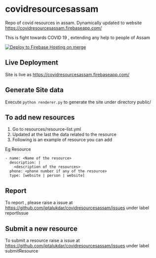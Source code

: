 # covidresourcesassam
Repo of covid resources in assam. Dynamically updated to website https://covidresourcesassam.firebaseapp.com/ 

This is fight towards COVID 19 , extending any help to people of Assam

[![Deploy to Firebase Hosting on merge](https://github.com/jptalukdar/covidresourcesassam/actions/workflows/firebase-hosting-merge.yml/badge.svg?branch=master)](https://github.com/jptalukdar/covidresourcesassam/actions/workflows/firebase-hosting-merge.yml)

## Live Deployment

Site is live as https://covidresourcesassam.firebaseapp.com/

## Generate Site data

Execute ```python renderer.py``` to generate the site under directory public/

## To add new resources

1. Go to resources/resource-list.yml
1. Updated at the last the data related to the resource
1. Following is an example of resource you can add

Eg Resource

```code
- name: <Name of the resource>
  description: | 
    <description of the resources>
  phone: <phone number if any of the resource>
  type: [website | person | website]
```

## Report
To report , please raise a issue at https://github.com/jptalukdar/covidresourcesassam/issues under label reportIssue

## Submit a new resource
To submit a resource raise a issue at https://github.com/jptalukdar/covidresourcesassam/issues under label submitResource

